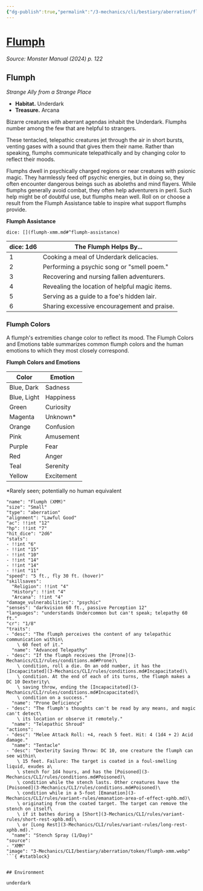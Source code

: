 ```yaml
---
{"dg-publish":true,"permalink":"/3-mechanics/cli/bestiary/aberration/flumph-xmm/","tags":["ttrpg-cli/compendium/src/5e/xmm","ttrpg-cli/monster/cr/1-8","ttrpg-cli/monster/environment/underdark","ttrpg-cli/monster/size/small","ttrpg-cli/monster/type/aberration"],"noteIcon":""}
---
```


# [Flumph](3-Mechanics\CLI\bestiary\aberration/flumph-xmm.md)
*Source: Monster Manual (2024) p. 122*  

## Flumph

*Strange Ally from a Strange Place*

- **Habitat.** Underdark  
- **Treasure.** Arcana  

Bizarre creatures with aberrant agendas inhabit the Underdark. Flumphs number among the few that are helpful to strangers.

These tentacled, telepathic creatures jet through the air in short bursts, venting gases with a sound that gives them their name. Rather than speaking, flumphs communicate telepathically and by changing color to reflect their moods.

Flumphs dwell in psychically charged regions or near creatures with psionic magic. They harmlessly feed off psychic energies, but in doing so, they often encounter dangerous beings such as aboleths and mind flayers. While flumphs generally avoid combat, they often help adventurers in peril. Such help might be of doubtful use, but flumphs mean well. Roll on or choose a result from the Flumph Assistance table to inspire what support flumphs provide.

**Flumph Assistance**

`dice: [](flumph-xmm.md#^flumph-assistance)`

| dice: 1d6 | The Flumph Helps By... |
|-----------|------------------------|
| 1 | Cooking a meal of Underdark delicacies. |
| 2 | Performing a psychic song or "smell poem." |
| 3 | Recovering and nursing fallen adventurers. |
| 4 | Revealing the location of helpful magic items. |
| 5 | Serving as a guide to a foe's hidden lair. |
| 6 | Sharing excessive encouragement and praise. |{ #flumph-assistance}


### Flumph Colors

A flumph's extremities change color to reflect its mood. The Flumph Colors and Emotions table summarizes common flumph colors and the human emotions to which they most closely correspond.

**Flumph Colors and Emotions**

| Color | Emotion |
|-------|---------|
| Blue, Dark | Sadness |
| Blue, Light | Happiness |
| Green | Curiosity |
| Magenta | Unknown* |
| Orange | Confusion |
| Pink | Amusement |
| Purple | Fear |
| Red | Anger |
| Teal | Serenity |
| Yellow | Excitement |{ #flumph-colors-and-emotions}


*Rarely seen; potentially no human equivalent

```statblock
"name": "Flumph (XMM)"
"size": "Small"
"type": "aberration"
"alignment": "Lawful Good"
"ac": !!int "12"
"hp": !!int "7"
"hit_dice": "2d6"
"stats":
- !!int "6"
- !!int "15"
- !!int "10"
- !!int "14"
- !!int "14"
- !!int "11"
"speed": "5 ft., fly 30 ft. (hover)"
"skillsaves":
  "Religion": !!int "4"
  "History": !!int "4"
  "Arcana": !!int "4"
"damage_vulnerabilities": "psychic"
"senses": "darkvision 60 ft., passive Perception 12"
"languages": "understands Undercommon but can't speak; telepathy 60 ft."
"cr": "1/8"
"traits":
- "desc": "The flumph perceives the content of any telepathic communication within\
    \ 60 feet of it."
  "name": "Advanced Telepathy"
- "desc": "If the flumph receives the [Prone](3-Mechanics/CLI/rules/conditions.md#Prone)\
    \ condition, roll a die. On an odd number, it has the [Incapacitated](3-Mechanics/CLI/rules/conditions.md#Incapacitated)\
    \ condition. At the end of each of its turns, the flumph makes a DC 10 Dexterity\
    \ saving throw, ending the [Incapacitated](3-Mechanics/CLI/rules/conditions.md#Incapacitated)\
    \ condition on a success."
  "name": "Prone Deficiency"
- "desc": "The flumph's thoughts can't be read by any means, and magic can't detect\
    \ its location or observe it remotely."
  "name": "Telepathic Shroud"
"actions":
- "desc": "Melee Attack Roll: +4, reach 5 feet. Hit: 4 (1d4 + 2) Acid damage."
  "name": "Tentacle"
- "desc": "Dexterity Saving Throw: DC 10, one creature the flumph can see within\
    \ 15 feet. Failure: The target is coated in a foul-smelling liquid, exudes a\
    \ stench for 1d4 hours, and has the [Poisoned](3-Mechanics/CLI/rules/conditions.md#Poisoned)\
    \ condition while the stench lasts. Other creatures have the [Poisoned](3-Mechanics/CLI/rules/conditions.md#Poisoned)\
    \ condition while in a 5-foot [Emanation](3-Mechanics/CLI/rules/variant-rules/emanation-area-of-effect-xphb.md)\
    \ originating from the coated target. The target can remove the stench on itself\
    \ if it bathes during a [Short](3-Mechanics/CLI/rules/variant-rules/short-rest-xphb.md)\
    \ or [Long Rest](3-Mechanics/CLI/rules/variant-rules/long-rest-xphb.md)."
  "name": "Stench Spray (1/Day)"
"source":
- "XMM"
"image": "3-Mechanics/CLI/bestiary/aberration/token/flumph-xmm.webp"
```{ #statblock}


## Environment

underdark